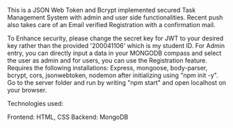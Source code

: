 This is a JSON Web Token and Bcrypt implemented secured Task Management System with admin and user side functionalities.
Recent push also takes care of an Email verified Registration with a confirmation mail.


To Enhance security, please change the secret key for JWT to your desired key rather than the provided '200041106' which is my student ID.
For Admin entry, you can directly input a data in your MONGODB compass and select the user as admin and for users, you can use the Registration feature.
Requires the following installations: Express, mongoose, body-parser, bcrypt, cors, jsonwebtoken, nodemon after initializing using "npm init -y".
Go to the server folder and run by writing "npm start" and open localhost on your browser.

Technologies used:

Frontend: HTML, CSS
Backend: MongoDB
